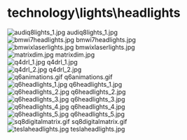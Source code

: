 <h1>technology\lights\headlights</h1>
<div class="container text-center">
<div class="row">
<div class="col col-lg-2 col-6">
<img src="https://media.evkx.net/multimedia/technology/lights/headlights/audiq8lights_1_xst.jpg" class="img-thumbnail" alt="audiq8lights_1.jpg">
audiq8lights_1.jpg
</div>
<div class="col col-lg-2 col-6">
<img src="https://media.evkx.net/multimedia/technology/lights/headlights/bmwi7headlights_xst.jpg" class="img-thumbnail" alt="bmwi7headlights.jpg">
bmwi7headlights.jpg
</div>
<div class="col col-lg-2 col-6">
<img src="https://media.evkx.net/multimedia/technology/lights/headlights/bmwixlaserlights_xst.jpg" class="img-thumbnail" alt="bmwixlaserlights.jpg">
bmwixlaserlights.jpg
</div>
<div class="col col-lg-2 col-6">
<img src="https://media.evkx.net/multimedia/technology/lights/headlights/matrixdim_xst.jpg" class="img-thumbnail" alt="matrixdim.jpg">
matrixdim.jpg
</div>
<div class="col col-lg-2 col-6">
<img src="https://media.evkx.net/multimedia/technology/lights/headlights/q4drl_1_xst.jpg" class="img-thumbnail" alt="q4drl_1.jpg">
q4drl_1.jpg
</div>
<div class="col col-lg-2 col-6">
<img src="https://media.evkx.net/multimedia/technology/lights/headlights/q4drl_2_xst.jpg" class="img-thumbnail" alt="q4drl_2.jpg">
q4drl_2.jpg
</div>
<div class="col col-lg-2 col-6">
<img src="https://media.evkx.net/multimedia/technology/lights/headlights/q6animations_xst.gif" class="img-thumbnail" alt="q6animations.gif">
q6animations.gif
</div>
<div class="col col-lg-2 col-6">
<img src="https://media.evkx.net/multimedia/technology/lights/headlights/q6headlights_1_xst.jpg" class="img-thumbnail" alt="q6headlights_1.jpg">
q6headlights_1.jpg
</div>
<div class="col col-lg-2 col-6">
<img src="https://media.evkx.net/multimedia/technology/lights/headlights/q6headlights_2_xst.jpg" class="img-thumbnail" alt="q6headlights_2.jpg">
q6headlights_2.jpg
</div>
<div class="col col-lg-2 col-6">
<img src="https://media.evkx.net/multimedia/technology/lights/headlights/q6headlights_3_xst.jpg" class="img-thumbnail" alt="q6headlights_3.jpg">
q6headlights_3.jpg
</div>
<div class="col col-lg-2 col-6">
<img src="https://media.evkx.net/multimedia/technology/lights/headlights/q6headlights_4_xst.jpg" class="img-thumbnail" alt="q6headlights_4.jpg">
q6headlights_4.jpg
</div>
<div class="col col-lg-2 col-6">
<img src="https://media.evkx.net/multimedia/technology/lights/headlights/q6headlights_5_xst.jpg" class="img-thumbnail" alt="q6headlights_5.jpg">
q6headlights_5.jpg
</div>
<div class="col col-lg-2 col-6">
<img src="https://media.evkx.net/multimedia/technology/lights/headlights/sq8digitalmatrix_xst.gif" class="img-thumbnail" alt="sq8digitalmatrix.gif">
sq8digitalmatrix.gif
</div>
<div class="col col-lg-2 col-6">
<img src="https://media.evkx.net/multimedia/technology/lights/headlights/teslaheadlights_xst.jpg" class="img-thumbnail" alt="teslaheadlights.jpg">
teslaheadlights.jpg
</div>
</div>
</div>

